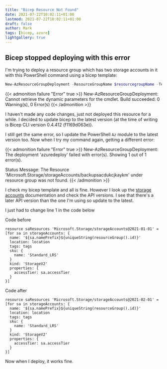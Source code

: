 ```yaml
---
title: "Bicep Resource Not Found"
date: 2021-07-22T10:02:11+01:00
lastmod: 2021-07-22T10:02:11+01:00
draft: false
author: Mark
tags: [bicep, azure]
lightgallery: true
---
```

## Bicep stopped deploying with this error

I'm trying to deploy a resource group which has two storage accounts in it with this PowerShell command using a bicep template:

```PowerShell
New-AzResourceGroupDeployment -ResourceGroupName $resourcegroupName -TemplateFile .\azuredeploy.bicep -TemplateParameterFile .\azuredeploy.test.parameters.json
```

{{< admonition failure "Error" true >}}
New-AzResourceGroupDeployment: Cannot retrieve the dynamic parameters for the cmdlet. Build succeeded: 0 Warning(s), 0 Error(s)
{{< /admonition >}}

I haven't made any code changes, just not deployed this resource for a while. I decided to update bicep to the latest version (at the time of writing is Bicep CLI version 0.4.412 (f1169d063e)).

I still get the same error, so I update the PowerShell `Az` module to the latest version too. Now when I try my command again, getting a different error:

{{< admonition failure "Error" true >}}
New-AzResourceGroupDeployment: The deployment 'azuredeploy' failed with error(s). Showing 1 out of 1 error(s).

Status Message: The Resource 'Microsoft.Storage/storageAccounts/backupsacdukcjkaykm' under resource group was not found.
{{< /admonition >}}

I check my bicep template and all is fine. However I look up the [storage accounts](https://docs.microsoft.com/en-us/azure/templates/microsoft.storage/storageaccounts?tabs=bicep) documentation and check the API versions. I see that there's a later API version than the one I'm using so update to the latest.

I just had to change line 1 in the code below

Code before
```
resource saResources 'Microsoft.Storage/storageAccounts@2021-01-01' = [for sa in storageAccounts: {
  name: '${sa.namePrefix}${uniqueString(resourceGroup().id)}'
  location: location
  tags: tags
  sku: {
    name: 'Standard_LRS'
  }
  kind: 'StorageV2'
  properties: {
    accessTier: sa.accessTier
  }
}]
```

Code after
```
resource saResources 'Microsoft.Storage/storageAccounts@2021-02-01' = [for sa in storageAccounts: {
  name: '${sa.namePrefix}${uniqueString(resourceGroup().id)}'
  location: location
  tags: tags
  sku: {
    name: 'Standard_LRS'
  }
  kind: 'StorageV2'
  properties: {
    accessTier: sa.accessTier
  }
}]
```

Now when I deploy, it works fine.
